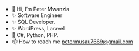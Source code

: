 - 👋 Hi, I’m Peter Mwanzia
- ✨ Software Engineer
- ✨ SQL Developer.
- ✨ WordPress, Laravel
- 🌱 C#, Python, PHP.
- 📫 How to reach me petermusau7669@gmail.com

<!---
Peter-pixel/Peter-pixel is a ✨ special ✨ repository because its `README.md` (this file) appears on your GitHub profile.
You can click the Preview link to take a look at your changes.
--->
